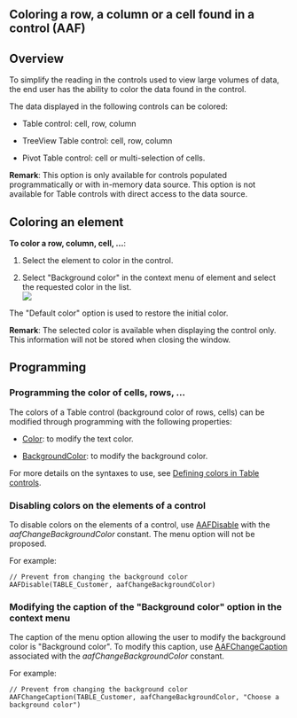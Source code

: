 


## Coloring a row, a column or a cell found in a control (AAF)
			



<a name="NOTE1"></a>
<a name="NOTE1_1"></a>


## Overview
<a name="overview_ELTTEXTE000128"></a>
To simplify the reading in the controls used to view large volumes of data, the end user has the ability to color the data found in the control. 

The data displayed in the following controls can be colored: 

- Table control: cell, row, column 

- TreeView Table control: cell, row, column 

- Pivot Table control: cell or multi-selection of cells.  




**Remark**: This option is only available for controls populated programmatically or with in-memory data source. This option is not available for Table controls with direct access to the data source. 

<a name="NOTE2"></a>
<a name="NOTE2_1"></a>


## Coloring an element
<a name="coloring_element_ELTTEXTE000152"></a>
**To color a row, column, cell, ...**: 

1. Select the element to color in the control. 

2. Select "Background color" in the context menu of element and select the requested color in the list. <br>![](https://doc.pcsoft.fr/en-US/images/image.awp?langid=3&name=FAA_Couleur_Table.gif)



The "Default color" option is used to restore the initial color. 

**Remark**: The selected color is available when displaying the control only. This information will not be stored when closing the window. 

<a name="NOTE3"></a>
<a name="NOTE3_1"></a>


## Programming
<a name="programming_ELTTEXTE000176"></a>


### Programming the color of cells, rows, ...
<a name="programming_the_color_cells_rows_ELTPARAGRAPHE000041"></a>

The colors of a Table control (background color of rows, cells) can be modified through programming with the following properties:

- [Color](../Proprietes/2510071.md): to modify the text color.

- [BackgroundColor](../Proprietes/2510022.md): to modify the background color.


For more details on the syntaxes to use, see [Defining colors in Table controls](../WDChamp/1013231.md).


### Disabling colors on the elements of a control
<a name="disabling_colors_the_elements_control_ELTPARAGRAPHE000058"></a>

To disable colors on the elements of a control, use [AAFDisable](../WDLang1/1000022018.md) with the *aafChangeBackgroundColor* constant. The menu option will not be proposed. 

For example: 


```wl
// Prevent from changing the background color
AAFDisable(TABLE_Customer, aafChangeBackgroundColor)
```



### Modifying the caption of the "Background color" option in the context menu
<a name="modifying_the_caption_the_background_color_option_the_context_menu_ELTPARAGRAPHE000072"></a>

The caption of the menu option allowing the user to modify the background color is "Background color". To modify this caption, use [AAFChangeCaption](../WDLang1/1000022100.md) associated with the *aafChangeBackgroundColor* constant. 

For example: 


```wl
// Prevent from changing the background color
AAFChangeCaption(TABLE_Customer, aafChangeBackgroundColor, "Choose a background color")
```



